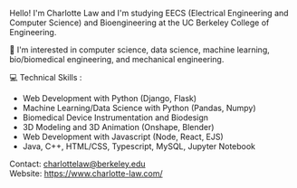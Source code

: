 Hello! I'm Charlotte Law and I'm studying EECS (Electrical Engineering and Computer Science) and Bioengineering at the UC Berkeley College of Engineering.  

🌱 I'm interested in computer science, data science, machine learning, bio/biomedical engineering, and mechanical engineering.  

💻 Technical Skills :  
- Web Development with Python (Django, Flask)
- Machine Learning/Data Science with Python (Pandas, Numpy)
- Biomedical Device Instrumentation and Biodesign
- 3D Modeling and 3D Animation (Onshape, Blender)
- Web Development with Javascript (Node, React, EJS)
- Java, C++, HTML/CSS, Typescript, MySQL, Jupyter Notebook

Contact: charlottelaw@berkeley.edu  
Website: https://www.charlotte-law.com/
